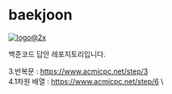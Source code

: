 # baekjoon


<a href=https://www.acmicpc.net/>![logo@2x](https://user-images.githubusercontent.com/107936957/221238266-6179a7f9-e686-4859-9454-d6dd803eba36.png)</a>



백준코드 답안 레포지토리입니다.

3.반복문 : https://www.acmicpc.net/step/3 \
4.1차원 배열 : https://www.acmicpc.net/step/6 \
